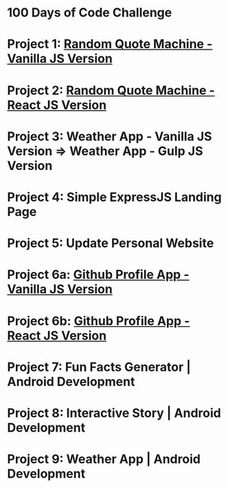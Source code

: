 # 100 Days of Code Challenge

# Project 1: [Random Quote Machine - Vanilla JS Version](https://github.com/SonyaMoisset/RQM-Vanilla_JS)
# Project 2: [Random Quote Machine - React JS Version](https://github.com/SonyaMoisset/RQM-React_JS)
# Project 3: Weather App - Vanilla JS Version => Weather App - Gulp JS Version
# Project 4: Simple ExpressJS Landing Page
# Project 5: Update Personal Website
# Project 6a: [Github Profile App - Vanilla JS Version](https://github.com/SonyaMoisset/Github-Profile-Vanilla_JS)
# Project 6b: [Github Profile App - React JS Version](https://github.com/SonyaMoisset/Github-Profile-React_JS)
# Project 7: Fun Facts Generator | Android Development
# Project 8: Interactive Story | Android Development
# Project 9: Weather App | Android Development
